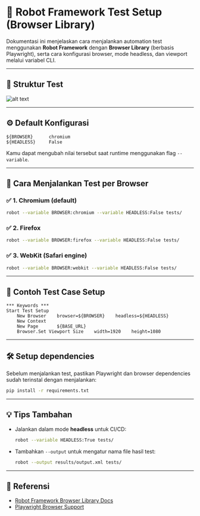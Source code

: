 # 🔧 Robot Framework Test Setup (Browser Library)

Dokumentasi ini menjelaskan cara menjalankan automation test menggunakan **Robot Framework** dengan **Browser Library** (berbasis Playwright), serta cara konfigurasi browser, mode headless, dan viewport melalui variabel CLI.

---

## 📁 Struktur Test

![alt text](image.png)

---

## ⚙️ Default Konfigurasi

```robot
${BROWSER}      chromium
${HEADLESS}     False
```

Kamu dapat mengubah nilai tersebut saat runtime menggunakan flag `--variable`.

---

## 🚀 Cara Menjalankan Test per Browser

### ✅ 1. Chromium (default)

```bash
robot --variable BROWSER:chromium --variable HEADLESS:False tests/
```

### ✅ 2. Firefox

```bash
robot --variable BROWSER:firefox --variable HEADLESS:False tests/
```

### ✅ 3. WebKit (Safari engine)

```bash
robot --variable BROWSER:webkit --variable HEADLESS:False tests/
```

---

## 🧪 Contoh Test Case Setup

```robot
*** Keywords ***
Start Test Setup
    New Browser    browser=${BROWSER}    headless=${HEADLESS}
    New Context
    New Page       ${BASE_URL}
    Browser.Set Viewport Size    width=1920    height=1080
```

---

## 🛠 Setup dependencies

Sebelum menjalankan test, pastikan Playwright dan browser dependencies sudah terinstal dengan menjalankan:

```bash
pip install -r requirements.txt
```

---

## 💡 Tips Tambahan

- Jalankan dalam mode **headless** untuk CI/CD:

  ```bash
  robot --variable HEADLESS:True tests/
  ```

- Tambahkan `--output` untuk mengatur nama file hasil test:
  ```bash
  robot --output results/output.xml tests/
  ```

---

## 📄 Referensi

- [Robot Framework Browser Library Docs](https://robotframework-browser.org/)
- [Playwright Browser Support](https://playwright.dev/docs/browsers)
